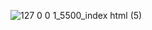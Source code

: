![127 0 0 1_5500_index html (5)](https://user-images.githubusercontent.com/69219137/201790144-d75e9954-9d2a-4a71-9ed2-106a556f5f6e.png)

